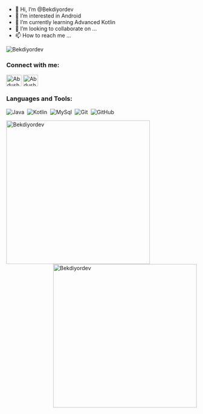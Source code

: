 - 👋 Hi, I’m @Bekdiyordev
- 👀 I’m interested in Android
- 🌱 I’m currently learning Advanced Kotlin
- 💞️ I’m looking to collaborate on ...
- 📫 How to reach me ...

<p align="left"> <img src="https://komarev.com/ghpvc/?username=Bekdiyordev&label=Profile%20views&color=009518&style=flat" alt="Bekdiyordev" /> </p>

<h3 align="left">Connect with me:</h3>
<p align="left">
<a href="https://linkedin.com/in/bekdiyor-abdusharipov" target="blank"><img align="center" src="https://raw.githubusercontent.com/rahuldkjain/github-profile-readme-generator/master/src/images/icons/Social/linked-in-alt.svg" alt="AbdusharipovBekdiyor" height="30" width="40" /></a>
<a href="https://instagram.com/bekdiyor04" target="blank"><img align="center" src="https://raw.githubusercontent.com/rahuldkjain/github-profile-readme-generator/master/src/images/icons/Social/instagram.svg" alt="AbdusharipovBekdiyor" height="30" width="40" /></a>
</p>

<h3 align="left">Languages and Tools:</h3>

![Java](https://img.shields.io/badge/-HTML-05122A?style=flat&logo=java)&nbsp;
![Kotlin](https://img.shields.io/badge/-HTML-05122A?style=flat&logo=kotlin)&nbsp;
![MySql](https://img.shields.io/badge/-Mysql-05122A?style=flat&logo=mysql)&nbsp;
![Git](https://img.shields.io/badge/-Git-05122A?style=flat&logo=git)&nbsp;
![GitHub](https://img.shields.io/badge/-GitHub-05122A?style=flat&logo=github)&nbsp;

<img width="380" align="left" src="https://github-readme-stats.vercel.app/api?username=Bekdiyordev&theme=github_dark&show_icons=true&locale=en" alt="Bekdiyordev" />
<img width="380" align="right" src="https://github-readme-streak-stats.herokuapp.com?user=Bekdiyordev&theme=github_dark&show_icons=true&hide_border=false" alt="Bekdiyordev" />

